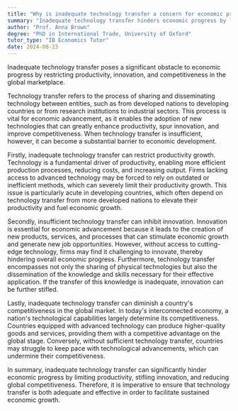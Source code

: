 ```yaml
---
title: "Why is inadequate technology transfer a concern for economic progress?"
summary: "Inadequate technology transfer hinders economic progress by limiting productivity, innovation, and competitiveness in the global market."
author: "Prof. Anna Brown"
degree: "PhD in International Trade, University of Oxford"
tutor_type: "IB Economics Tutor"
date: 2024-08-23
---
```


Inadequate technology transfer poses a significant obstacle to economic progress by restricting productivity, innovation, and competitiveness in the global marketplace.

Technology transfer refers to the process of sharing and disseminating technology between entities, such as from developed nations to developing countries or from research institutions to industrial sectors. This process is vital for economic advancement, as it enables the adoption of new technologies that can greatly enhance productivity, spur innovation, and improve competitiveness. When technology transfer is insufficient, however, it can become a substantial barrier to economic development.

Firstly, inadequate technology transfer can restrict productivity growth. Technology is a fundamental driver of productivity, enabling more efficient production processes, reducing costs, and increasing output. Firms lacking access to advanced technology may be forced to rely on outdated or inefficient methods, which can severely limit their productivity growth. This issue is particularly acute in developing countries, which often depend on technology transfer from more developed nations to elevate their productivity and fuel economic growth.

Secondly, insufficient technology transfer can inhibit innovation. Innovation is essential for economic advancement because it leads to the creation of new products, services, and processes that can stimulate economic growth and generate new job opportunities. However, without access to cutting-edge technology, firms may find it challenging to innovate, thereby hindering overall economic progress. Furthermore, technology transfer encompasses not only the sharing of physical technologies but also the dissemination of the knowledge and skills necessary for their effective application. If the transfer of this knowledge is inadequate, innovation can be further stifled.

Lastly, inadequate technology transfer can diminish a country's competitiveness in the global market. In today's interconnected economy, a nation's technological capabilities largely determine its competitiveness. Countries equipped with advanced technology can produce higher-quality goods and services, providing them with a competitive advantage on the global stage. Conversely, without sufficient technology transfer, countries may struggle to keep pace with technological advancements, which can undermine their competitiveness.

In summary, inadequate technology transfer can significantly hinder economic progress by limiting productivity, stifling innovation, and reducing global competitiveness. Therefore, it is imperative to ensure that technology transfer is both adequate and effective in order to facilitate sustained economic growth.
    